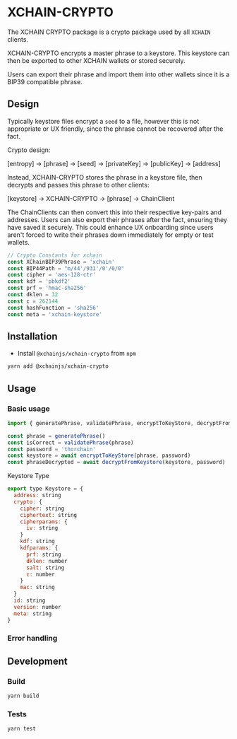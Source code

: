 # XCHAIN-CRYPTO

The XCHAIN CRYPTO package is a crypto package used by all `XCHAIN` clients.

XCHAIN-CRYPTO encrypts a master phrase to a keystore. This keystore can then be exported to other XCHAIN wallets or stored securely.

Users can export their phrase and import them into other wallets since it is a BIP39 compatible phrase.

## Design

Typically keystore files encrypt a `seed` to a file, however this is not appropriate or UX friendly, since the phrase cannot be recovered after the fact.

Crypto design:

[entropy] -> [phrase] -> [seed] -> [privateKey] -> [publicKey] -> [address]

Instead, XCHAIN-CRYPTO stores the phrase in a keystore file, then decrypts and passes this phrase to other clients:

[keystore] -> XCHAIN-CRYPTO -> [phrase] -> ChainClient

The ChainClients can then convert this into their respective key-pairs and addresses.
Users can also export their phrases after the fact, ensuring they have saved it securely. This could enhance UX onboarding since users aren't forced to write their phrases down immediately for empty or test wallets.

```js
// Crypto Constants for xchain
const XChainBIP39Phrase = 'xchain'
const BIP44Path = "m/44'/931'/0'/0/0"
const cipher = 'aes-128-ctr'
const kdf = 'pbkdf2'
const prf = 'hmac-sha256'
const dklen = 32
const c = 262144
const hashFunction = 'sha256'
const meta = 'xchain-keystore'
```

## Installation

- Install `@xchainjs/xchain-crypto` from `npm`

```bash
yarn add @xchainjs/xchain-crypto
```

## Usage

### Basic usage

```js
import { generatePhrase, validatePhrase, encryptToKeyStore, decryptFromKeystore } from '../src/crypto'

const phrase = generatePhrase()
const isCorrect = validatePhrase(phrase)
const password = 'thorchain'
const keystore = await encryptToKeyStore(phrase, password)
const phraseDecrypted = await decryptFromKeystore(keystore, password)
```

Keystore Type

```js
export type Keystore = {
  address: string
  crypto: {
    cipher: string
    ciphertext: string
    cipherparams: {
      iv: string
    }
    kdf: string
    kdfparams: {
      prf: string
      dklen: number
      salt: string
      c: number
    }
    mac: string
  }
  id: string
  version: number
  meta: string
}
```

### Error handling

## Development

### Build

```bash
yarn build
```

### Tests

```bash
yarn test
```
